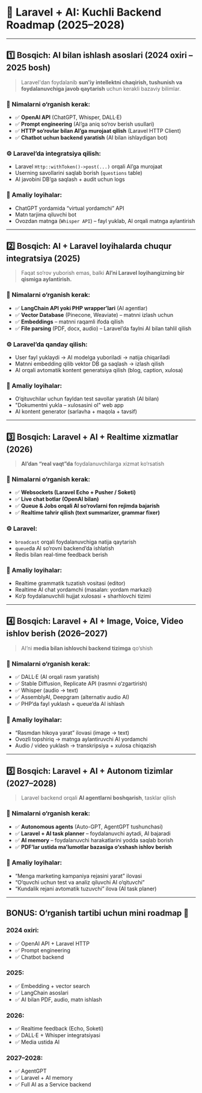 

# 🧠 Laravel + AI: Kuchli Backend Roadmap (2025–2028)

---

## 1️⃣ Bosqich: AI bilan ishlash asoslari (2024 oxiri – 2025 bosh)

> Laravel'dan foydalanib **sun'iy intellektni chaqirish, tushunish va foydalanuvchiga javob qaytarish** uchun kerakli bazaviy bilimlar.

### 🎯 Nimalarni o‘rganish kerak:

* ✅ **OpenAI API** (ChatGPT, Whisper, DALL·E)
* ✅ **Prompt engineering** (AI’ga aniq so‘rov berish usullari)
* ✅ **HTTP so‘rovlar bilan AI’ga murojaat qilish** (Laravel HTTP Client)
* ✅ **Chatbot uchun backend yaratish** (AI bilan ishlaydigan bot)

### ⚙️ Laravel’da integratsiya qilish:

* Laravel `Http::withToken()->post(...)` orqali AI’ga murojaat
* Userning savollarini saqlab borish (`questions` table)
* AI javobini DB’ga saqlash + audit uchun logs

### 🧪 Amaliy loyihalar:

* ChatGPT yordamida “virtual yordamchi” API
* Matn tarjima qiluvchi bot
* Ovozdan matnga (`Whisper API`) – fayl yuklab, AI orqali matnga aylantirish

---

## 2️⃣ Bosqich: AI + Laravel loyihalarda chuqur integratsiya (2025)

> Faqat so‘rov yuborish emas, balki **AI’ni Laravel loyihangizning bir qismiga aylantirish.**

### 🎯 Nimalarni o‘rganish kerak:

* ✅ **LangChain API yoki PHP wrapper’lari** (AI agentlar)
* ✅ **Vector Database** (Pinecone, Weaviate) – matnni izlash uchun
* ✅ **Embeddings** – matnni raqamli ifoda qilish
* ✅ **File parsing** (PDF, docx, audio) – Laravel’da faylni AI bilan tahlil qilish

### ⚙️ Laravel’da qanday qilish:

* User fayl yuklaydi → AI modelga yuboriladi → natija chiqariladi
* Matnni embedding qilib vektor DB ga saqlash → izlash qilish
* AI orqali avtomatik kontent generatsiya qilish (blog, caption, xulosa)

### 🧪 Amaliy loyihalar:

* O‘qituvchilar uchun fayldan test savollar yaratish (AI bilan)
* "Dokumentni yukla – xulosasini ol" web app
* AI kontent generator (sarlavha + maqola + tavsif)

---

## 3️⃣ Bosqich: Laravel + AI + Realtime xizmatlar (2026)

> **AI’dan “real vaqt”da** foydalanuvchilarga xizmat ko‘rsatish

### 🎯 Nimalarni o‘rganish kerak:

* ✅ **Websockets (Laravel Echo + Pusher / Soketi)**
* ✅ **Live chat botlar (OpenAI bilan)**
* ✅ **Queue & Jobs orqali AI so‘rovlarni fon rejimda bajarish**
* ✅ **Realtime tahrir qilish (text summarizer, grammar fixer)**

### ⚙️ Laravel:

* `broadcast` orqali foydalanuvchiga natija qaytarish
* `queue`da AI so‘rovni backend’da ishlatish
* Redis bilan real-time feedback berish

### 🧪 Amaliy loyihalar:

* Realtime grammatik tuzatish vositasi (editor)
* Realtime AI chat yordamchi (masalan: yordam markazi)
* Ko‘p foydalanuvchili hujjat xulosasi + sharhlovchi tizimi

---

## 4️⃣ Bosqich: Laravel + AI + Image, Voice, Video ishlov berish (2026–2027)

> AI’ni **media bilan ishlovchi backend tizimga** qo‘shish

### 🎯 Nimalarni o‘rganish kerak:

* ✅ DALL·E (AI orqali rasm yaratish)
* ✅ Stable Diffusion, Replicate API (rasmni o‘zgartirish)
* ✅ Whisper (audio → text)
* ✅ AssemblyAI, Deepgram (alternativ audio AI)
* ✅ PHP’da fayl yuklash + queue’da AI ishlash

### 🧪 Amaliy loyihalar:

* “Rasmdan hikoya yarat” ilovasi (image → text)
* Ovozli topshiriq → matnga aylantiruvchi AI yordamchi
* Audio / video yuklash → transkripsiya + xulosa chiqazish

---

## 5️⃣ Bosqich: Laravel + AI + Autonom tizimlar (2027–2028)

> Laravel backend orqali **AI agentlarni boshqarish**, tasklar qilish

### 🎯 Nimalarni o‘rganish kerak:

* ✅ **Autonomous agents** (Auto-GPT, AgentGPT tushunchasi)
* ✅ **Laravel + AI task planner** – foydalanuvchi aytadi, AI bajaradi
* ✅ **AI memory** – foydalanuvchi harakatlarini yodda saqlab borish
* ✅ **PDF’lar ustida ma’lumotlar bazasiga o‘xshash ishlov berish**

### 🧪 Amaliy loyihalar:

* “Menga marketing kampaniya rejasini yarat” ilovasi
* “O‘quvchi uchun test va analiz qiluvchi AI o‘qituvchi”
* “Kundalik rejani avtomatik tuzuvchi” ilova (AI task planer)

---

## BONUS: O‘rganish tartibi uchun mini roadmap 📌

### 2024 oxiri:

* ✅ OpenAI API + Laravel HTTP
* ✅ Prompt engineering
* ✅ Chatbot backend

### 2025:

* ✅ Embedding + vector search
* ✅ LangChain asoslari
* ✅ AI bilan PDF, audio, matn ishlash

### 2026:

* ✅ Realtime feedback (Echo, Soketi)
* ✅ DALL·E + Whisper integratsiyasi
* ✅ Media ustida AI

### 2027–2028:

* ✅ AgentGPT
* ✅ Laravel + AI memory
* ✅ Full AI as a Service backend

